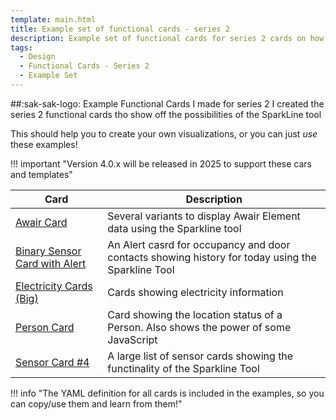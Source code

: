 ```yaml
---
template: main.html
title: Example set of functional cards - series 2
description: Example set of functional cards for series 2 cards on how to use the sparkline tool.
tags:
  - Design
  - Functional Cards - Series 2
  - Example Set
---
```

<!-- GT/GL -->

##:sak-sak-logo: Example Functional Cards I made for series 2
I created the series 2 functional cards tho show off the possibilities of the SparkLine tool

This should help you to create your own visualizations, or you can just _use_ these examples!

!!! important "Version 4.0.x will be released in 2025 to support these cars and templates"

| Card | Description |
| ---- | ----------- |
| [Awair Card][functional-card-awair-card] | Several variants to display Awair Element data using the Sparkline tool|
| [Binary Sensor Card with Alert][functional-card-binary-sensor-alert1-card] | An Alert casrd for occupancy and door contacts showing history for today using the Sparkline Tool |
| [Electricity Cards (Big)][functional-card-electricity-big-card] | Cards showing electricity information |
| [Person Card][functional-card-person-card] | Card showing the location status of a Person. Also shows the power of some JavaScript |
| [Sensor Card #4][functional-card-sensor4-card] | A large list of sensor cards showing the functinality of the Sparkline Tool |

!!! info "The YAML definition for all cards is included in the examples, so you can copy/use them and learn from them!"

<!-- Image references -->
[AmoebeLabs Swiss Army Knife Functional Card Examples All Screenshot]: ../assets/screenshots/sak-functional-cards-all-screenshot.png
[AmoebeLabs Swiss Army Knife Custom Card Example 12]: ../assets/screenshots/sak-example-12.png
[AmoebeLabs Swiss Army Knife Custom Card Example 12 Light - Wide cards]: ../assets/screenshots/sak-example-12-m3-d06-light.png "Swiss Army Knife Example 12 - Wide cards, light theme"
[AmoebeLabs Swiss Army Knife Custom Card Example 12 Dark - Wide cards]: ../assets/screenshots/sak-example-12-m3-d06-dark.png "Swiss Army Knife Example 12 - Wide cards, dark theme"
[AmoebeLabs Swiss Army Knife Custom Card Example 12 Cards]: ../assets/screenshots/swiss-army-knife-example-12c-800x800.gif

<!--- Internal References... --->
[Swiss Army Knife Tutorial 02]: ../tutorials/10-step-tutorial-02-intro.md
[Swiss Army Knife Example 12]: ../examples/example-12.md
[Swiss Army Knife CSS Classes]: ../basics/styling/classes.md

[swiss-army-knife-basic-tool-circle]: ../tools/circle-tool.md "Swiss Army Knife - Circle Tool"
[swiss-army-knife-basic-tool-ellipse]: ../tools/ellipse-tool.md "Swiss Army Knife - Ellipse Tool"
[swiss-army-knife-basic-tool-line]: ../tools/line-tool.md "Swiss Army Knife - Line Tool"
[swiss-army-knife-basic-tool-rectangle]: ../tools/rectangle-tool.md "Swiss Army Knife - Rectangle Tool"
[swiss-army-knife-basic-tool-rectex]: ../tools/rectangle-ex-tool.md "Swiss Army Knife - Rectangle Ex Tool"
[swiss-army-knife-basic-tool-regpoly]: ../tools/regular-poly-tool.md "Swiss Army Knife - Regular Poly Tool"
[swiss-army-knife-basic-tool-text]: ../tools/text-tool.md "Swiss Army Knife - Text Tool"
[swiss-army-knife-advanced-tool-circslider]: ../tools/circular-slider-tool.md "Swiss Army Knife - Circular Slider Tool"
[swiss-army-knife-advanced-tool-horseshoe]: ../tools/horseshoe-tool.md "Swiss Army Knife - Horse shoe Tool"
[swiss-army-knife-advanced-tool-segarc]: ../tools/segarc-tool.md "Swiss Army Knife - Segmented Arc Tool"
[swiss-army-knife-advanced-tool-slider]: ../tools/slider-tool.md "Swiss Army Knife - Slider Tool"
[swiss-army-knife-advanced-tool-switch]: ../tools/switch-tool.md "Swiss Army Knife - Switch Tool"
[swiss-army-knife-advanced-tool-usersvg]: ../tools/usersvg-tool.md "Swiss Army Knife - User SVG Tool"
[swiss-army-knife-ha-tool-area]: ../tools/entity-area-tool.md "Swiss Army Knife - Entity Area Tool"
[swiss-army-knife-ha-tool-icon]: ../tools/entity-icon-tool.md "Swiss Army Knife - Entity Icon Tool"
[swiss-army-knife-ha-tool-name]: ../tools/entity-name-tool.md "Swiss Army Knife - Entity Name Tool"
[swiss-army-knife-ha-tool-state]: ../tools/entity-state-tool.md "Swiss Army Knife - Entity State Tool"
[swiss-army-knife-ha-tool-bar]: ../tools/entity-barchart-tool.md "Swiss Army Knife - Entity History Bar Tool"

[functional-card-awair-card]: functional-card-awair-card.md
[functional-card-binary-sensor-alert1-card]: functional-card-binary-sensor-alert1-card.md
[functional-card-electricity-big-card]: functional-card-electricity-big-card.md
[functional-card-person-card]: functional-card-person-card.md
[functional-card-sensor4-card]: functional-card-sensor4-card.md

<!--- External References... --->

[ham3-d06-url]: https://material3-themes-manual.amoebelabs.com/examples/material3-example-theme-d06-tealblue/
[ham3-url]: https://material3-themes-manual.amoebelabs.com/
[ham3-c12-url]: https://material3-themes-manual.amoebelabs.com/examples/material3-example-theme-c12-magenta/
